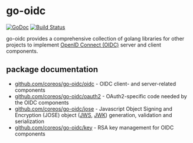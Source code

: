 # go-oidc

[![GoDoc](https://godoc.org/github.com/coreos/go-oidc?status.svg)](https://godoc.org/github.com/coreos/go-oidc)
[![Build Status](https://travis-ci.org/coreos/go-oidc.png?branch=master)](https://travis-ci.org/coreos/go-oidc)

go-oidc provides a comprehensive collection of golang libraries for other projects to implement [OpenID Connect (OIDC)][oidc] server and client components.

[oidc]: http://openid.net/connect

## package documentation

- [github.com/coreos/go-oidc/oidc](http://godoc.org/github.com/coreos/go-oidc/oidc) - OIDC client- and server-related components
- [github.com/coreos/go-oidc/oauth2](http://godoc.org/github.com/coreos/go-oidc/oauth2) - OAuth2-specific code needed by the OIDC components
- [github.com/coreos/go-oidc/jose](http://godoc.org/github.com/coreos/go-oidc/jose) - Javascript Object Signing and Encryption (JOSE) object ([JWS](https://tools.ietf.org/html/draft-ietf-jose-json-web-signature-41), [JWK](https://tools.ietf.org/html/draft-ietf-jose-json-web-key-41)) generation, validation and serialization
- [github.com/coreos/go-oidc/key](http://godoc.org/github.com/coreos/go-oidc/key) - RSA key management for OIDC components
